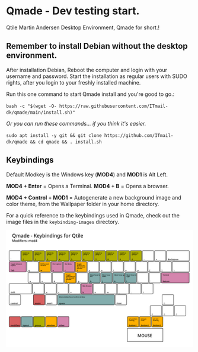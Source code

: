 # Qmade - Dev testing start.
Qtile Martin Andersen Desktop Environment, Qmade for short.!

## Remember to install Debian without the desktop environment.
After installation Debian, Reboot the computer and login with your username and password.
Start the installation as regular users with SUDO rights, after you login to your freshly installed machine.

Run this one command to start Qmade install and you're good to go.: 

`bash -c "$(wget -O- https://raw.githubusercontent.com/ITmail-dk/qmade/main/install.sh)"`

*Or you can run these commands... if you think it's easier.*

`sudo apt install -y git && git clone https://github.com/ITmail-dk/qmade && cd qmade && . install.sh`


## Keybindings
Default Modkey is the Windows key (**MOD4**) and **MOD1** is Alt Left.

**MOD4 + Enter** = Opens a Terminal.
**MOD4 + B** = Opens a browser.

**MOD4 + Control + MOD1** = Autogenerate a new background image and color theme, 
from the Wallpaper folder in your home directory.

For a quick reference to the keybindings used in Qmade, 
check out the image files in the `keybinding-images` directory.

![Image of mod4 keybindings](keybinding-images/keybinding_mod4.png)